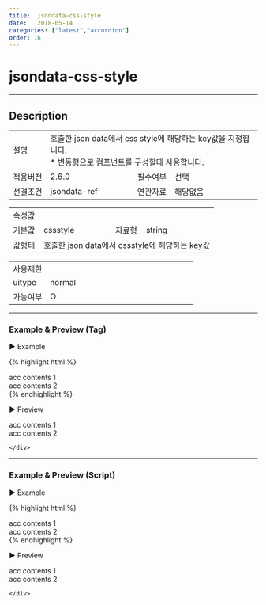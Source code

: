 ```yaml
---
title:  jsondata-css-style
date:   2018-05-14
categories: ["latest","accordion"]
order: 16
---
```


jsondata-css-style
===

---

## Description

<table style="width:100%">
    <colgroup>
        <col width="15%"/>
        <col width="35%"/>
        <col width="15%"/>
        <col width="35%"/>
    </colgroup>
    <tr>
        <td class="tdTitle">설명</td>
        <td colspan="3">
            호출한 json data에서 css style에 해당하는 key값을 지정합니다.<br>
            * 변동형으로 컴포넌트를 구성할때 사용합니다.
        </td>
    </tr>
    <tr>
        <td class="tdTitle">적용버전</td>
        <td>2.6.0</td>
        <td class="tdTitle">필수여부</td>
        <td>선택</td>
    </tr>
    <tr>
        <td class="tdTitle">선결조건</td>
        <td>jsondata-ref</td>
        <td class="tdTitle">연관자료</td>
        <td>해당없음</td>
    </tr>
</table>
<table style="width:100%">
    <colgroup>
        <col width="15%"/>
        <col width="35%"/>
        <col width="15%"/>
        <col width="35%"/>
    </colgroup>
    <tr>
        <td class="tdTitle tdBg" colspan="4">속성값</td>
    </tr>
    <tr>
        <td class="tdTitle">기본값</td>
        <td>cssstyle</td>
        <td class="tdTitle">자료형</td>
        <td>string</td>
    </tr>
    <tr>
        <td class="tdTitle">값형태</td>
        <td colspan="3">호출한 json data에서 cssstyle에 해당하는 key값</td>
    </tr>
</table>
<table style="width:100%">
    <colgroup>
        <col width="20%"/>
        <col width="20%"/>
        <col width="20%"/>
        <col width="20%"/>
        <col width="20%"/>
    </colgroup>
    <tr>
        <td class="tdTitle tdBg" colspan="5">사용제한</td>
    </tr>
    <tr>
        <td>uitype</td>
        <td class="tdCenter">normal</td>
        <td></td>
        <td></td>
        <td></td>
    </tr>
    <tr>
        <td>가능여부</td>
        <td class="tdBlue tdCenter">O</td>
        <td></td>
        <td></td>
        <td></td>
    </tr>
</table>

---
### Example & Preview (Tag)

<sbux-tabs id="exTab1" name="exTab1" uitype="normal" title-target-id-array="exTab1_1" title-text-array="normal(변동형)" is-scrollable="false">
</sbux-tabs>
<div class="tab-content">
    <div id="exTab1_1">

▶ Example

{% highlight html %}
<script>
    var accJsonData=[
        { "id": "0", "pid": "-1", "order": "1", "targetid": "acc1_1", "text": "acc1_1", "cssstyleKey":"color:red" },
        { "id": "1", "pid": "-1", "order": "2", "targetid": "acc1_2", "text": "acc1_2", "cssstyleKey":"color:blue" }
    ];
</script>
<sbux-accordion id="sbIdx1_1" name="sbTagNm1_1" uitype="normal" jsondata-ref="accJsonData" jsondata-css-style="cssstyleKey"></sbux-accordion>
<div id="acc1_1">
   acc contents 1
</div>
<div id="acc1_2">
   acc contents 2
</div>
{% endhighlight %}


<br>

▶ Preview 

<script>
    var accJsonData=[
        { "id": "0", "pid": "-1", "order": "1", "targetid": "acc1_1", "text": "acc1_1", "cssstyleKey":"color:red" },
        { "id": "1", "pid": "-1", "order": "2", "targetid": "acc1_2", "text": "acc1_2", "cssstyleKey":"color:blue" }
    ];
</script>
<sbux-accordion id="sbIdx1_1" name="sbTagNm1_1" uitype="normal" jsondata-ref="accJsonData" jsondata-css-style="cssstyleKey"></sbux-accordion>
<div id="acc1_1">
   acc contents 1
</div>
<div id="acc1_2">
   acc contents 2
</div>

    </div>
</div>

---
### Example & Preview (Script)

<sbux-tabs id="exTab2" name="exTab2" uitype="normal" title-target-id-array="exTab2_1" title-text-array="normal(변동형)" is-scrollable="false">
</sbux-tabs>
<div class="tab-content">
    <div id="exTab2_1">

▶ Example

{% highlight html %}
<div id="sbArea2_1"></div>
<div id="acc2_1">
   acc contents 1
</div>
<div id="acc2_2">
   acc contents 2
</div>
<script>
    var accJsonData2=[
        { "id": "0", "pid": "-1", "order": "1", "targetid": "acc2_1", "text": "acc2_1", "cssstyleKey":"color:red" },
        { "id": "1", "pid": "-1", "order": "2", "targetid": "acc2_2", "text": "acc2_2", "cssstyleKey":"color:blue" }
    ];
    $(document).ready(function(){
        $('#sbArea2_1').sbAccordion({
            name : 'sbScriptNm2_1',
            uitype : 'normal',
            jsondataRef : 'accJsonData2',
            jsondataCssStyle : 'cssstyleKey'
        });
    }); 
</script>
{% endhighlight %}

<br>

▶ Preview 

<div id="sbArea2_1"></div>
<div id="acc2_1">
   acc contents 1
</div>
<div id="acc2_2">
   acc contents 2
</div>
<script>
    var accJsonData2=[
        { "id": "0", "pid": "-1", "order": "1", "targetid": "acc2_1", "text": "acc2_1", "cssstyleKey":"color:red" },
        { "id": "1", "pid": "-1", "order": "2", "targetid": "acc2_2", "text": "acc2_2", "cssstyleKey":"color:blue" }
    ];
    $(document).ready(function(){
        $('#sbArea2_1').sbAccordion({
            name : 'sbScriptNm2_1',
            uitype : 'normal',
            jsondataRef : 'accJsonData2',
            jsondataCssStyle : 'cssstyleKey'
        });
    }); 
</script>

    </div>
</div>